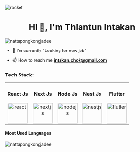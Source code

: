 ![rocket](https://user-images.githubusercontent.com/105087810/195887346-a3406c72-ddce-4af1-9ae5-b4680c403e12.gif)


<h1 align="center">Hi 👋, I'm Thiantun Intakan</h1>
<p align="left"> <img src="https://komarev.com/ghpvc/?username=nattapongkongjadee&label=Profile%20views&color=0e75b6&style=flat" alt="nattapongkongjadee" /> </p>

- 🌱 I’m currently "Looking for new job"

- 📫 How to reach me **intakan.chok@gmail.com**

<p align="left">
</p>

<h3 align="left">Tech Stack:</h3>

<table>
  <tr>
    <td align="center">
      <h4>React Js</h4>
      <img src="https://img.icons8.com/ultraviolet/40/react--v1.png" width="65" height="65" alt="react" />
    </td>
    <td align="center">
      <h4>Next Js</h4>
      <img src="https://upload.wikimedia.org/wikipedia/commons/8/8e/Nextjs-logo.svg" width="65" height="65" alt="nextjs" />
    </td>
    <td align="center">
      <h4>Node Js</h4>
      <img src="https://logowik.com/content/uploads/images/nodejs.jpg" width="65" height="65" alt="nodejs" />
    </td>
    <td align="center">
      <h4>Nest Js</h4>
      <img src="https://logowik.com/content/uploads/images/nestjs-node-js5572.logowik.com.webp" width="65" height="65" alt="nestjs" />
    </td>
    <td align="center">
      <h4>Flutter</h4>
      <img src="https://img.icons8.com/color/48/flutter.png" width="65" height="65" alt="flutter" />
    </td>
  </tr>
</table>
    <h4>Most Used Languages</h4>
    <img src="https://github-readme-stats.vercel.app/api/top-langs?username=nattapongkongjadee&show_icons=true&locale=en&layout=compact" alt="nattapongkongjadee" />
  </div>
</div>
